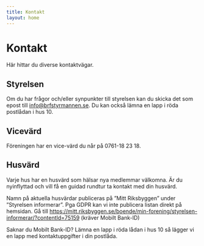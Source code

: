 ```yaml
---
title: Kontakt
layout: home
---
```


# Kontakt

Här hittar du diverse kontaktvägar.

## Styrelsen

Om du har frågor och/eller synpunkter till styrelsen kan du skicka det som epost till info@brfstyrmannen.se. Du kan också lämna en lapp i röda postlådan i hus 10.

## Vicevärd

Föreningen har en vice-värd du når på 0761-18 23 18.

## Husvärd

Varje hus har en husvärd som hälsar nya medlemmar välkomna. Är du nyinflyttad och vill få en guidad rundtur ta kontakt med din husvärd.  

Namn på aktuella husvärdar publiceras på ”Mitt Riksbyggen” under ”Styrelsen informerar”. Pga GDPR kan vi inte publicera listan direkt på hemsidan. Gå till https://mitt.riksbyggen.se/boende/min-forening/styrelsen-informerar/?contentId=75159 (kräver Mobilt Bank-ID)  

Saknar du Mobilt Bank-ID? Lämna en lapp i röda lådan i hus 10 så lägger vi en lapp med kontaktuppgifter i din postlåda.  